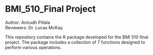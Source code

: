 # BMI_510_Final Project

Author: Anirudh Pillala <br>
Reviewers: Dr. Lucas McKay. <br>

This repository contains the R package developed for the BMI 510 final project. The package includes a collection of 7 functions designed to perform various operations.
